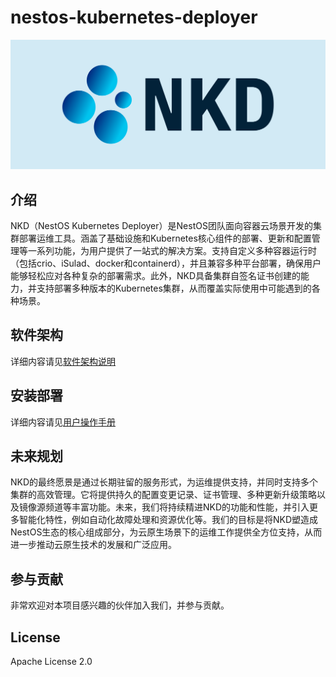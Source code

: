 # nestos-kubernetes-deployer
![ignition_design_2](/docs/logo/nkd-logo.png)

## 介绍
NKD（NestOS Kubernetes Deployer）是NestOS团队面向容器云场景开发的集群部署运维工具。涵盖了基础设施和Kubernetes核心组件的部署、更新和配置管理等一系列功能，为用户提供了一站式的解决方案。支持自定义多种容器运行时（包括crio、iSulad、docker和containerd），并且兼容多种平台部署，确保用户能够轻松应对各种复杂的部署需求。此外，NKD具备集群自签名证书创建的能力，并支持部署多种版本的Kubernetes集群，从而覆盖实际使用中可能遇到的各种场景。

## 软件架构
详细内容请见[软件架构说明](docs/zh/overall_design.md)

## 安装部署
详细内容请见[用户操作手册](docs/zh/manual.md)

## 未来规划
NKD的最终愿景是通过长期驻留的服务形式，为运维提供支持，并同时支持多个集群的高效管理。它将提供持久的配置变更记录、证书管理、多种更新升级策略以及镜像源频道等丰富功能。未来，我们将持续精进NKD的功能和性能，并引入更多智能化特性，例如自动化故障处理和资源优化等。我们的目标是将NKD塑造成NestOS生态的核心组成部分，为云原生场景下的运维工作提供全方位支持，从而进一步推动云原生技术的发展和广泛应用。

## 参与贡献
非常欢迎对本项目感兴趣的伙伴加入我们，并参与贡献。

## License
Apache License 2.0